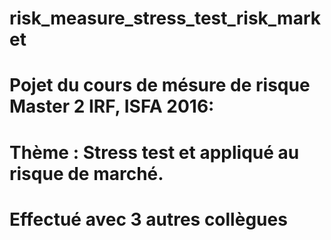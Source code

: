 # risk_measure_stress_test_risk_market

# Pojet du cours de mésure de risque Master 2 IRF, ISFA 2016: 

# Thème : Stress test et appliqué au risque de marché.

# Effectué avec 3 autres collègues
